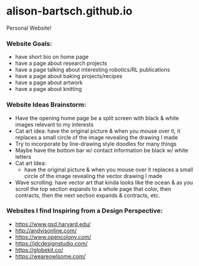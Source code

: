 # alison-bartsch.github.io
Personal Website!


### Website Goals:
- have short bio on home page
- have a page about research projects
- have a page talking about interesting robotics/RL publications
- have a page about baking projects/recipes
- have a page about artwork
- have a page about knitting


### Website Ideas Brainstorm:
- Have the opening home page be a split screen with black & white images relevant to my interests
- Cat art idea: have the original picture & when you mouse over it, it replaces a small circle of the image revealing the drawing I made
- Try to incorporate by line-drawing style doodles for many things
- Maybe have the bottom bar w/ contact information be black w/ white letters
- Cat art Idea:
    - have the original picture & when you mouse over it replaces a small circle of the image revealing the vector drawing I made
- Wave scrolling: have vector art that kinda looks like the ocean & as you scroll the top section expands to a whole page that color, then contracts, then the next section expands & contracts, etc.


### Websites I find Inspiring from a Design Perspective:
- https://www.gsd.harvard.edu/
- http://andyisonline.com/
- https://www.opencolony.com/
- https://jdcdesignstudio.com/
- https://globekit.co/
- https://weareowlsome.com/

